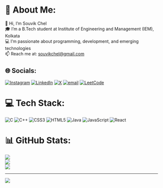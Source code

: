 # 💫 About Me:
👋 Hi, I’m Souvik Chel<br>🎓 I’m a B.Tech student at Institute of Engineering and Management (IEM), Kolkata<br>💻 I’m passionate about programming, development, and emerging technologies<br>📫 Reach me at: souvikchel@gmail.com


## 🌐 Socials:
[![Instagram](https://img.shields.io/badge/Instagram-%23E4405F.svg?logo=Instagram&logoColor=white)](https://instagram.com/simplysouvik) [![LinkedIn](https://img.shields.io/badge/LinkedIn-%230077B5.svg?logo=linkedin&logoColor=white)](https://linkedin.com/in/souvik-c-039b2528a) [![X](https://img.shields.io/badge/X-black.svg?logo=X&logoColor=white)](https://x.com/souvikchel2) [![email](https://img.shields.io/badge/Email-D14836?logo=gmail&logoColor=white)](mailto:souvikchel@gmail.com)  [![LeetCode](https://img.shields.io/badge/LeetCode-FFA116.svg?logo=leetcode&logoColor=black)](https://leetcode.com/u/DZxJqRZmyA/)

# 💻 Tech Stack:
![C](https://img.shields.io/badge/c-%2300599C.svg?style=for-the-badge&logo=c&logoColor=white) ![C++](https://img.shields.io/badge/c++-%2300599C.svg?style=for-the-badge&logo=c%2B%2B&logoColor=white) ![CSS3](https://img.shields.io/badge/css3-%231572B6.svg?style=for-the-badge&logo=css3&logoColor=white) ![HTML5](https://img.shields.io/badge/html5-%23E34F26.svg?style=for-the-badge&logo=html5&logoColor=white) ![Java](https://img.shields.io/badge/java-%23ED8B00.svg?style=for-the-badge&logo=openjdk&logoColor=white) ![JavaScript](https://img.shields.io/badge/javascript-%23323330.svg?style=for-the-badge&logo=javascript&logoColor=%23F7DF1E) ![React](https://img.shields.io/badge/react-%2320232a.svg?style=for-the-badge&logo=react&logoColor=%2361DAFB)
# 📊 GitHub Stats:
![](https://github-readme-stats.vercel.app/api?username=SouvikBappa&theme=dark&hide_border=false&include_all_commits=false&count_private=false)<br/>
![](https://nirzak-streak-stats.vercel.app/?user=SouvikBappa&theme=dark&hide_border=false)<br/>
![](https://github-readme-stats.vercel.app/api/top-langs/?username=SouvikBappa&theme=dark&hide_border=false&include_all_commits=false&count_private=false&layout=compact)

---
[![](https://visitcount.itsvg.in/api?id=SouvikBappa&icon=0&color=0)](https://visitcount.itsvg.in)

<!-- Proudly created with GPRM ( https://gprm.itsvg.in ) -->
